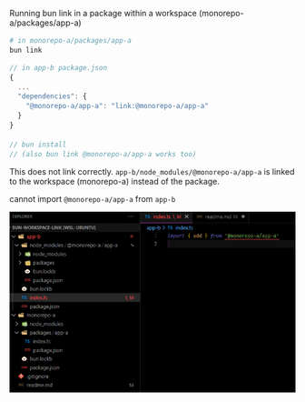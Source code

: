 Running bun link in a package within a workspace (monorepo-a/packages/app-a)
```bash
# in monorepo-a/packages/app-a
bun link
```
```ts
// in app-b package.json
{
  ...
  "dependencies": {
    "@monorepo-a/app-a": "link:@monorepo-a/app-a"
  }
}

// bun install
// (also bun link @monorepo-a/app-a works too)
```

This does not link correctly. 
`app-b/node_modules/@monorepo-a/app-a` is linked to the workspace (monorepo-a) instead of the package.

cannot import `@monorepo-a/app-a` from `app-b`

![](Screenshot%202023-05-22%20000956.png)